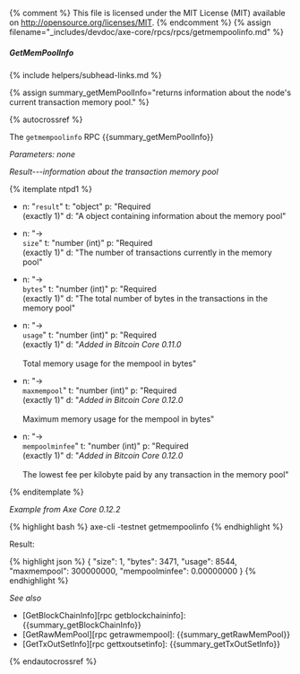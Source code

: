 {% comment %}
This file is licensed under the MIT License (MIT) available on
http://opensource.org/licenses/MIT.
{% endcomment %}
{% assign filename="_includes/devdoc/axe-core/rpcs/rpcs/getmempoolinfo.md" %}

##### GetMemPoolInfo
{% include helpers/subhead-links.md %}

{% assign summary_getMemPoolInfo="returns information about the node's current transaction memory pool." %}

{% autocrossref %}

The `getmempoolinfo` RPC {{summary_getMemPoolInfo}}

*Parameters: none*

*Result---information about the transaction memory pool*

{% itemplate ntpd1 %}
- n: "`result`"
  t: "object"
  p: "Required<br>(exactly 1)"
  d: "A object containing information about the memory pool"

- n: "→<br>`size`"
  t: "number (int)"
  p: "Required<br>(exactly 1)"
  d: "The number of transactions currently in the memory pool"

- n: "→<br>`bytes`"
  t: "number (int)"
  p: "Required<br>(exactly 1)"
  d: "The total number of bytes in the transactions in the memory pool"

- n: "→<br>`usage`"
  t: "number (int)"
  p: "Required<br>(exactly 1)"
  d: "*Added in Bitcoin Core 0.11.0*<br><br>Total memory usage for the mempool in bytes"

- n: "→<br>`maxmempool`"
  t: "number (int)"
  p: "Required<br>(exactly 1)"
  d: "*Added in Bitcoin Core 0.12.0*<br><br>Maximum memory usage for the mempool in bytes"

- n: "→<br>`mempoolminfee`"
  t: "number (int)"
  p: "Required<br>(exactly 1)"
  d: "*Added in Bitcoin Core 0.12.0*<br><br>The lowest fee per kilobyte paid by any transaction in the memory pool"

{% enditemplate %}

*Example from Axe Core 0.12.2*

{% highlight bash %}
axe-cli -testnet getmempoolinfo
{% endhighlight %}

Result:

{% highlight json %}
{
  "size": 1,
  "bytes": 3471,
  "usage": 8544,
  "maxmempool": 300000000,
  "mempoolminfee": 0.00000000
}
{% endhighlight %}

*See also*

* [GetBlockChainInfo][rpc getblockchaininfo]: {{summary_getBlockChainInfo}}
* [GetRawMemPool][rpc getrawmempool]: {{summary_getRawMemPool}}
* [GetTxOutSetInfo][rpc gettxoutsetinfo]: {{summary_getTxOutSetInfo}}

{% endautocrossref %}
